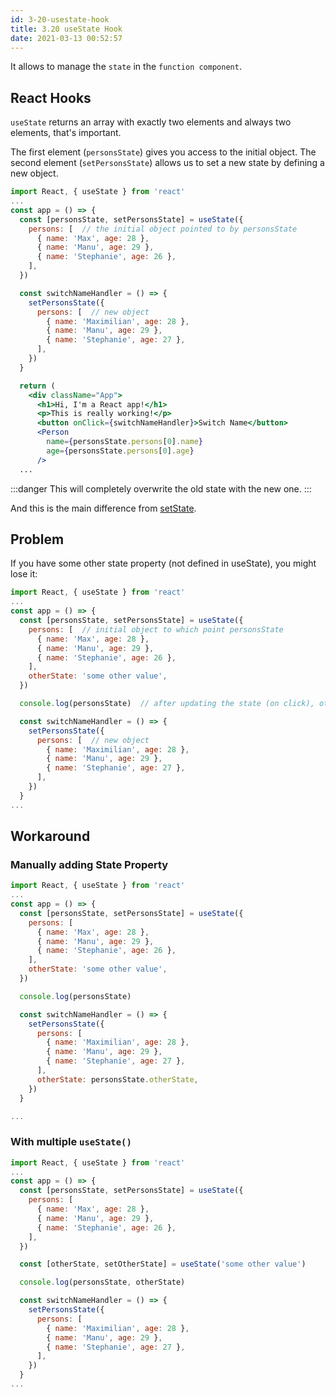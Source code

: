 ```yaml
---
id: 3-20-usestate-hook
title: 3.20 useState Hook
date: 2021-03-13 00:52:57
---
```


It allows to manage the `state` in the `function component`.

## React Hooks

`useState` returns an array with exactly two elements and always two elements, that's important.

The first element (`personsState`) gives you access to the initial object. The second element (`setPersonsState`) allows us to set a new state by defining a new object.

```jsx {1,5-9,14-18}
import React, { useState } from 'react'
...
const app = () => {
  const [personsState, setPersonsState] = useState({
    persons: [  // the initial object pointed to by personsState
      { name: 'Max', age: 28 },
      { name: 'Manu', age: 29 },
      { name: 'Stephanie', age: 26 },
    ],
  })

  const switchNameHandler = () => {
    setPersonsState({
      persons: [  // new object
        { name: 'Maximilian', age: 28 },
        { name: 'Manu', age: 29 },
        { name: 'Stephanie', age: 27 },
      ],
    })
  }

  return (
    <div className="App">
      <h1>Hi, I'm a React app!</h1>
      <p>This is really working!</p>
      <button onClick={switchNameHandler}>Switch Name</button>
      <Person
        name={personsState.persons[0].name}
        age={personsState.persons[0].age}
      />
  ...
```

:::danger
This will completely overwrite the old state with the new one.
:::

And this is the main difference from [setState](3-18-manipulating-state#setState).

## Problem

If you have some other state property (not defined in useState), you might lose it:

```jsx {10}
import React, { useState } from 'react'
...
const app = () => {
  const [personsState, setPersonsState] = useState({
    persons: [  // initial object to which point personsState
      { name: 'Max', age: 28 },
      { name: 'Manu', age: 29 },
      { name: 'Stephanie', age: 26 },
    ],
    otherState: 'some other value',
  })

  console.log(personsState)  // after updating the state (on click), otherState will be absent

  const switchNameHandler = () => {
    setPersonsState({
      persons: [  // new object
        { name: 'Maximilian', age: 28 },
        { name: 'Manu', age: 29 },
        { name: 'Stephanie', age: 27 },
      ],
    })
  }
...
```

## Workaround

### Manually adding State Property

```jsx {10,22}
import React, { useState } from 'react'
...
const app = () => {
  const [personsState, setPersonsState] = useState({
    persons: [
      { name: 'Max', age: 28 },
      { name: 'Manu', age: 29 },
      { name: 'Stephanie', age: 26 },
    ],
    otherState: 'some other value',
  })

  console.log(personsState)

  const switchNameHandler = () => {
    setPersonsState({
      persons: [
        { name: 'Maximilian', age: 28 },
        { name: 'Manu', age: 29 },
        { name: 'Stephanie', age: 27 },
      ],
      otherState: personsState.otherState,
    })
  }

...
```

### With multiple `useState()`

```jsx {4,12}
import React, { useState } from 'react'
...
const app = () => {
  const [personsState, setPersonsState] = useState({
    persons: [
      { name: 'Max', age: 28 },
      { name: 'Manu', age: 29 },
      { name: 'Stephanie', age: 26 },
    ],
  })

  const [otherState, setOtherState] = useState('some other value')

  console.log(personsState, otherState)

  const switchNameHandler = () => {
    setPersonsState({
      persons: [
        { name: 'Maximilian', age: 28 },
        { name: 'Manu', age: 29 },
        { name: 'Stephanie', age: 27 },
      ],
    })
  }
...
```
